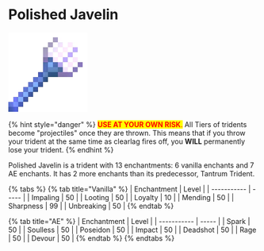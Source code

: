 # Polished Javelin

![](<../../.gitbook/assets/Polished Javelin.gif>)

{% hint style="danger" %}
<mark style="color:red;">**USE AT YOUR OWN RISK**</mark><mark style="color:red;">.</mark> All Tiers of tridents become "projectiles" once they are thrown. This means that if you throw your trident at the same time as clearlag fires off, you **WILL** permanently lose your trident.
{% endhint %}

Polished Javelin is a trident with 13 enchantments: 6 vanilla enchants and 7 AE enchants. It has 2 more enchants than its predecessor, Tantrum Trident.

{% tabs %}
{% tab title="Vanilla" %}
| Enchantment | Level |
| ----------- | ----- |
| Impaling    | 50    |
| Looting     | 50    |
| Loyalty     | 10    |
| Mending     | 50    |
| Sharpness   | 99    |
| Unbreaking  | 50    |
{% endtab %}

{% tab title="AE" %}
| Enchantment | Level |
| ----------- | ----- |
| Spark       | 50    |
| Soulless    | 50    |
| Poseidon    | 50    |
| Impact      | 50    |
| Deadshot    | 50    |
| Rage        | 50    |
| Devour      | 50    |
{% endtab %}
{% endtabs %}
